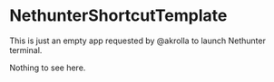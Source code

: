 # NethunterShortcutTemplate

This is just an empty app requested by @akrolla to launch Nethunter terminal.

Nothing to see here.
